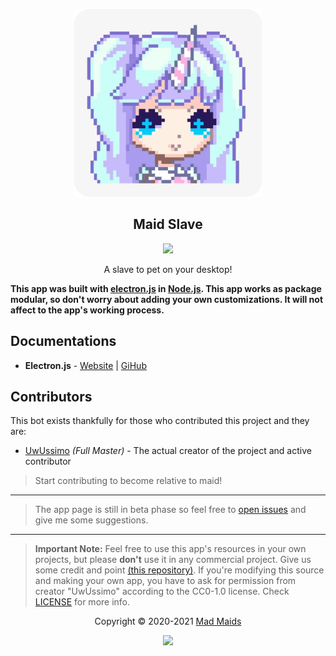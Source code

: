 <p align="center"><img height="300" width="300" src="./icons/icon.png" alt="Slave"/></p>

<h2 align="center">Maid Slave</h2>

<p align="center"><a href="https://maid.uz/slave"><img src="https://img.shields.io/static/v1.svg?style=flat-square&label=release&message=github&logoColor=eceff4&logo=github&colorA=000000&colorB=ffffff"/></a></p>

<p align="center"> A slave to pet on your desktop!</p>

**This app was built with [electron.js](https://github.com/electron) in
[Node.js](https://nodejs.org/en/). This app works as package modular, so don't
worry about adding your own customizations. It will not affect to the app's
working process.**

## Documentations

-   **Electron.js** - [Website](https://www.electronjs.org/) | [GiHub](https://github.com/electron)

## Contributors

This bot exists thankfully for those who contributed this project and they are:

-   [UwUssimo](https://github.com/uwussimo) _(Full Master)_ - The actual creator
    of the project and active contributor

> Start contributing to become relative to maid!
---

> The app page is still in beta phase so feel free to
> [open issues](https://github.com/mad-maids/maid.slave/issues/new) and give me some
> suggestions.
---

> **Important Note:** Feel free to use this app's resources in your own projects, but 
> please **don't** use it in any commercial project. Give us some credit and point
> [(this repository)](https://github.com/mad-maids/maid.slave). If you're modifying
> this source and making your own app, you have to ask for permission from
> creator "UwUssimo" according to the CC0-1.0 license. Check [LICENSE](license)
> for more info.
<p align="center">Copyright &copy; 2020-2021 <a href="https://maid.uz" target="_blank">Mad Maids</a></p>

<p align="center"><a href="https://github.com/mad-maids/maid.ts/blob/master/license"><img src="https://img.shields.io/static/v1.svg?style=flat-square&label=License&message=CC0-1.0&logoColor=eceff4&logo=github&colorA=000000&colorB=ffffff"/></a></p>
